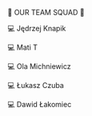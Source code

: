 🌻 OUR TEAM SQUAD 🌻

💻 Jędrzej Knapik

💻 Mati T

💻 Ola Michniewicz 

💻 Łukasz Czuba

💻 Dawid Łakomiec

